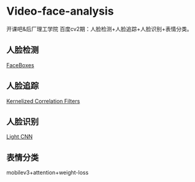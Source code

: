 # Video-face-analysis
开课吧&后厂理工学院 百度cv2期：人脸检测+人脸追踪+人脸识别+表情分类。

## 人脸检测
[FaceBoxes](https://github.com/zisianw/FaceBoxes.PyTorch)

## 人脸追踪
[Kernelized Correlation Filters](https://github.com/uoip/KCFpy)

## 人脸识别
[Light CNN ](https://github.com/AlfredXiangWu/LightCNN)

## 表情分类
mobilev3+attention+weight-loss


